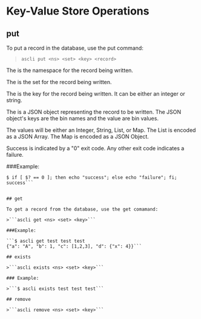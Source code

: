 # Key-Value Store Operations

## put

To put a record in the database, use the put command:
>```ascli put <ns> <set> <key> <record>```

The <ns> is the namespace for the record being written.

The <set> is the set for the record being written.

The <key> is the key for the record being written. It can be either an integer or string.

The <record> is a JSON object representing the record to be written. The JSON object's keys are the bin names and the value are bin values.

The values will be either an Integer, String, List, or Map. The List is encoded as a JSON Array. The Map is encoded as a JSON Object.

Success is indicated by a "0" exit code. Any other exit code indicates a failure.

###Example:

```$ ascli put test test test '{"a": "A", "b": 1, "c": [1,2,3], "d": {"x": 4}}'
$ if [ $? == 0 ]; then echo "success"; else echo "failure"; fi;
success```


## get

To get a record from the database, use the get comamand:

>```ascli get <ns> <set> <key>```

###Example:

```$ ascli get test test test
{"a": "A", "b": 1, "c": [1,2,3], "d": {"x": 4}}```

## exists

>```ascli exists <ns> <set> <key>```

### Example:

>```$ ascli exists test test test```

## remove

>```ascli remove <ns> <set> <key>```

